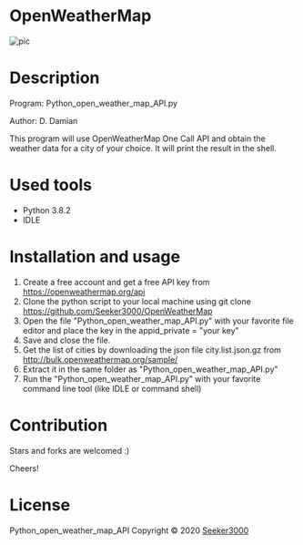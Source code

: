 # OpenWeatherMap
![pic](https://upload.wikimedia.org/wikipedia/commons/thumb/e/ee/ShipTracks_MODIS_2005may11.jpg/275px-ShipTracks_MODIS_2005may11.jpg)

# Description
Program: Python_open_weather_map_API.py

Author: D. Damian

This program will use OpenWeatherMap One Call API and obtain the weather data for a city of your choice.
It will print the result in the shell. 

# Used tools
- Python 3.8.2
- IDLE

# Installation and usage
1. Create a free account and get a free API key from https://openweathermap.org/api
2. Clone the python script to your local machine using git clone https://github.com/Seeker3000/OpenWeatherMap
3. Open the file "Python_open_weather_map_API.py" with your favorite file editor and place the key in the 
   appid_private = "your key"
4. Save and close the file.
5. Get the list of cities by downloading the json file city.list.json.gz from http://bulk.openweathermap.org/sample/
6. Extract it in the same folder as "Python_open_weather_map_API.py"
7. Run the "Python_open_weather_map_API.py" with your favorite command line tool (like IDLE or command shell)


# Contribution
Stars and forks are welcomed :)

Cheers!

# License
Python_open_weather_map_API Copyright © 2020 [Seeker3000](https://github.com/Seeker3000)
